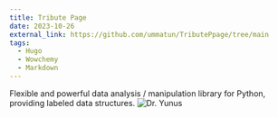 ```yaml
---
title: Tribute Page
date: 2023-10-26
external_link: https://github.com/ummatun/TributePpage/tree/main
tags:
  - Hugo
  - Wowchemy
  - Markdown
---
```


Flexible and powerful data analysis / manipulation library for Python, providing labeled data structures.
![Dr. Yunus][def]
<!--more-->


[def]: yunus.jpeg